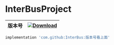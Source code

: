 # InterBusProject
|版本号|[ ![Download](https://api.bintray.com/packages/zhongrui/mylibrary/InterBus/images/download.svg) ](https://bintray.com/zhongrui/mylibrary/InterBus/_latestVersion)|
|---|---|

```gradle
implementation 'com.github:InterBus:版本号看上面'
```
